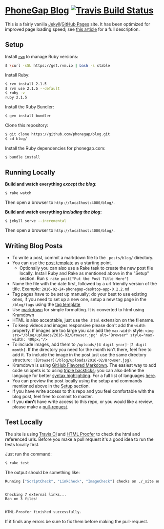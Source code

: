 # [PhoneGap Blog](http://phonegap.com/blog) [![Travis Build Status](https://travis-ci.org/phonegap/blog.svg?branch=gh-pages)](https://travis-ci.org/phonegap/blog)

This is a fairly vanilla [Jekyll](http://jekyllrb.com)/[GitHub Pages](https://pages.github.com/) site. It has been optimized for improved page loading speed; see [this article](http://garthdb.com/writings/i-am-a-jekyll-god/) for a full description.

## Setup

Install [`rvm`](https://rvm.io/) to manage Ruby versions:

```bash
$ \curl -sSL https://get.rvm.io | bash -s stable
```

Install Ruby:

```bash
$ rvm install 2.1.5
$ rvm use 2.1.5 --default
$ ruby -v
ruby 2.1.5
```

Install the Ruby Bundler:

```bash
$ gem install bundler
```

Clone this repository:

```bash
$ git clone https://github.com/phonegap/blog.git
$ cd blog/
```

Install the Ruby dependencies for phonegap.com:

```bash
$ bundle install
```

## Running Locally

**Build and watch everything _except the blog_:**

```bash
$ rake watch
```

Then open a browser to `http://localhost:4000/blog/`.

**Build and watch everything _including the blog_:**

```bash
$ jekyll serve --incremental
```

Then open a browser to `http://localhost:4000/blog/`.

## Writing Blog Posts

* To write a post, commit a markdown file to the `_posts/blog/` directory.
* You can use the [post template](https://github.com/phonegap/blog/blob/gh-pages/_post.txt) as a starting point.
  * Optionally you can also use a Rake task to create the new post file locally. Install Ruby and Rake as mentioned above in the "Setup" section. Run `$ rake post["Put the Post Title Here"]`
* Name the file with the date first, followed by a url friendly version of the title. Example: `2016-02-24-phonegap-desktop-app-0.2.2.md`
* Tag pages have to be set up manually; do your best to use existing ones, if you need to set up a new one, setup a new tag page in the `/blog/tags` using the [tag template](https://github.com/phonegap/blog/blob/master/blog/tags/_template.html)
* Use [markdown](https://daringfireball.net/projects/markdown/) for simple formatting. It is converted to html using [Kramdown](http://kramdown.gettalong.org/)
* HTML is also acceptable, just use the `.html` extension on the filename.
* To keep videos and images responsive please don't add the `width` property. If images are too large you can add the `max-width` style: `<img src="/blog/uploads/2016-02/Browser.jpg" alt="Browser" style="max-width: 400px;"/>`
* To include images, add them to `/uploads/[4 digit year]-[2 digit month]`. If the directory you need for the month isn't there, feel free to add it. To include the image in the post just use the same directory structure: `![Browser](/blog/uploads/2016-02/Browser.jpg)`.
* Kramdown is using [GitHub Flavored Markdown](https://help.github.com/articles/working-with-advanced-formatting/). The easiest way to add code snippets is to using [triple backticks](https://help.github.com/articles/creating-and-highlighting-code-blocks/#fenced-code-blocks); you can also define the language for better [syntax highlighting](https://help.github.com/articles/creating-and-highlighting-code-blocks/#syntax-highlighting). For a full list of languages [here](https://github.com/github/linguist/blob/master/lib/linguist/languages.yml).
* You can preview the post locally using the setup and commands mentioned above in the [Setup](https://github.com/phonegap/blog/#setup) section.
* If you have write access to this repo and you feel comfortable with the blog post, feel free to commit to master.
* If you **don't** have write access to this repo, or you would like a review, please make a [pull-request](https://help.github.com/articles/using-pull-requests/).


## Test Locally

The site is using [Travis CI](https://travis-ci.org/phonegap/blog) and [HTML Proofer](https://github.com/gjtorikian/html-proofer) to check the html and referenced urls. Before you make a pull request it's a good idea to run the tests locally first.

Just run the command:

```bash
$ rake test
```

The output should be something like:

```bash
Running ["ScriptCheck", "LinkCheck", "ImageCheck"] checks on ./_site on *.html...


Checking 7 external links...
Ran on 3 files!


HTML-Proofer finished successfully.
```

If it finds any errors be sure to fix them before making the pull-request.
